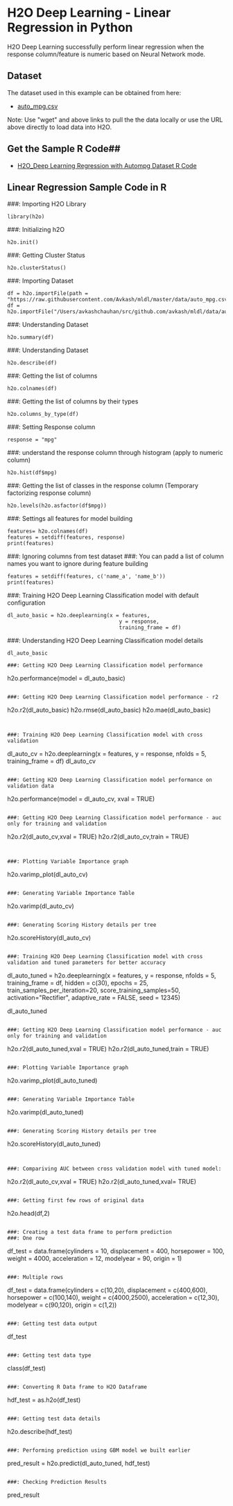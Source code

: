 # H2O Deep Learning - Linear Regression in Python # 

H2O Deep Learning successfully perform linear regression when the response column/feature is numeric based on Neural Network mode. 

## Dataset ##
The dataset used in this example can be obtained from here:
 - [auto_mpg.csv](https://raw.githubusercontent.com/Avkash/mldl/master/data/auto_mpg.csv)

Note: Use "wget" and above links to pull the the data locally or use the URL above directly to load data into H2O.
  
## Get the Sample R Code##
  - [H2O_Deep Learning Regression with Autompg Dataset R Code](https://github.com/Avkash/mldl/blob/master/notebook/h2o/H2O_DeepLearning_Regression_autompg.ipynb)
  
  
## Linear Regression Sample Code in R ##

###: Importing H2O Library
```
library(h2o)
```
###: Initializing h2O
```
h2o.init()
```
###: Getting Cluster Status
```
h2o.clusterStatus()
```
###: Importing Dataset
```
df = h2o.importFile(path = "https://raw.githubusercontent.com/Avkash/mldl/master/data/auto_mpg.csv")
df = h2o.importFile("/Users/avkashchauhan/src/github.com/avkash/mldl/data/auto_mpg.csv")
```
###: Understanding Dataset
```
h2o.summary(df)
```
###: Understanding Dataset
```
h2o.describe(df)
```
###: Getting the list of columns
```
h2o.colnames(df)
```
###: Getting the list of columns by their types
```
h2o.columns_by_type(df)
```

###: Setting Response column
```
response = "mpg"
```

###: understand the response column through histogram (apply to numeric column)
```
h2o.hist(df$mpg)
```

###: Getting the list of classes in the response column (Temporary factorizing response column)
```
h2o.levels(h2o.asfactor(df$mpg))
```

###: Settings all features for model building
```
features= h2o.colnames(df)
features = setdiff(features, response)
print(features)
```

###: Ignoring columns from test dataset
###: You can padd a list of column names you want to ignore during feature building
```
features = setdiff(features, c('name_a', 'name_b'))
print(features)
```


###: Training H2O Deep Learning Classification model with default configuration
```
dl_auto_basic = h2o.deeplearning(x = features,
                                    y = response,
                                    training_frame = df)
```
###: Understanding H2O Deep Learning Classification model details
```
dl_auto_basic

###: Getting H2O Deep Learning Classification model performance
```
h2o.performance(model = dl_auto_basic)
```

###: Getting H2O Deep Learning Classification model performance - r2
```
h2o.r2(dl_auto_basic)
h2o.rmse(dl_auto_basic)
h2o.mae(dl_auto_basic)
```


###: Training H2O Deep Learning Classification model with cross validation
```
dl_auto_cv = h2o.deeplearning(x = features,
                                 y = response,
                                 nfolds = 5,
                                 training_frame = df)
dl_auto_cv
```

###: Getting H2O Deep Learning Classification model performance on validation data
```
h2o.performance(model = dl_auto_cv, xval = TRUE)
```

###: Getting H2O Deep Learning Classification model performance - auc only for training and validation
```
h2o.r2(dl_auto_cv,xval = TRUE)
h2o.r2(dl_auto_cv,train = TRUE)
```


###: Plotting Variable Importance graph
```
h2o.varimp_plot(dl_auto_cv)
```

###: Generating Variable Importance Table
```
h2o.varimp(dl_auto_cv)
```

###: Generating Scoring History details per tree
```
h2o.scoreHistory(dl_auto_cv)
```

###: Training H2O Deep Learning Classification model with cross validation and tuned parameters for better accuracy
```
dl_auto_tuned = h2o.deeplearning(x = features,
                                    y = response,
                                    nfolds = 5,
                                    training_frame = df,
                                    hidden = c(30),
                                    epochs = 25,
                                    train_samples_per_iteration=20,
                                    score_training_samples=50,
                                    activation="Rectifier",
                                    adaptive_rate = FALSE,
                                    seed = 12345)

dl_auto_tuned
```

###: Getting H2O Deep Learning Classification model performance - auc only for training and validation
```
h2o.r2(dl_auto_tuned,xval = TRUE)
h2o.r2(dl_auto_tuned,train = TRUE)
```

###: Plotting Variable Importance graph
```
h2o.varimp_plot(dl_auto_tuned)
```

###: Generating Variable Importance Table
```
h2o.varimp(dl_auto_tuned)
```

###: Generating Scoring History details per tree
```
h2o.scoreHistory(dl_auto_tuned)
```


###: Compariving AUC between cross validation model with tuned model:
```
h2o.r2(dl_auto_cv,xval = TRUE)
h2o.r2(dl_auto_tuned,xval= TRUE)
```

###: Getting first few rows of original data
```
h2o.head(df,2)
```

###: Creating a test data frame to perform prediction
###: One row
```
df_test = data.frame(cylinders = 10, displacement = 400, horsepower = 100, weight = 4000, acceleration = 12, modelyear = 90, 
                     origin = 1)
```

###: Multiple rows
```
df_test = data.frame(cylinders = c(10,20), displacement = c(400,600), horsepower = c(100,140), weight = c(4000,2500), 
                     acceleration = c(12,30), modelyear = c(90,120), 
                     origin = c(1,2))
```

###: Getting test data output
```
df_test
```

###: Getting test data type
```
class(df_test)
```

###: Converting R Data frame to H2O Dataframe
```
hdf_test = as.h2o(df_test)
```

###: Getting test data details
```
h2o.describe(hdf_test)
```

###: Performing prediction using GBM model we built earlier
```
pred_result = h2o.predict(dl_auto_tuned, hdf_test)
```

###: Checking Prediction Results
```
pred_result
```
